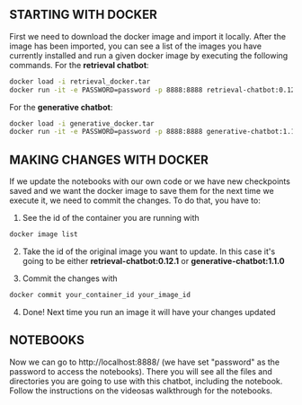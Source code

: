 
## STARTING WITH DOCKER
First we need to download the docker image and import it locally. After the image has been imported, you can see a list of the images you have currently installed and run a given docker image by executing the following commands. For the **retrieval chatbot**:

```bash
docker load -i retrieval_docker.tar
docker run -it -e PASSWORD=password -p 8888:8888 retrieval-chatbot:0.12.1
```

For the **generative chatbot**:

```bash
docker load -i generative_docker.tar
docker run -it -e PASSWORD=password -p 8888:8888 generative-chatbot:1.1.0
```

## MAKING CHANGES WITH DOCKER
If we update the notebooks with our own code or we have new checkpoints saved and we want the docker image to save them for the next time we execute it, we need to commit the changes. To do that, you have to:
1. See the id of the container you are running with 

```bash
docker image list
```

2. Take the id of the original image you want to update. In this case it's going to be either **retrieval-chatbot:0.12.1** or **generative-chatbot:1.1.0**

3. Commit the changes with

```bash
docker commit your_container_id your_image_id
```

4. Done! Next time you run an image it will have your changes updated


## NOTEBOOKS

Now we can go to http://localhost:8888/ (we have set "password" as the password to access the notebooks). There you will see all the files and directories you are going to use with this chatbot, including the notebook. Follow the instructions on the videosas walkthrough for the notebooks.





